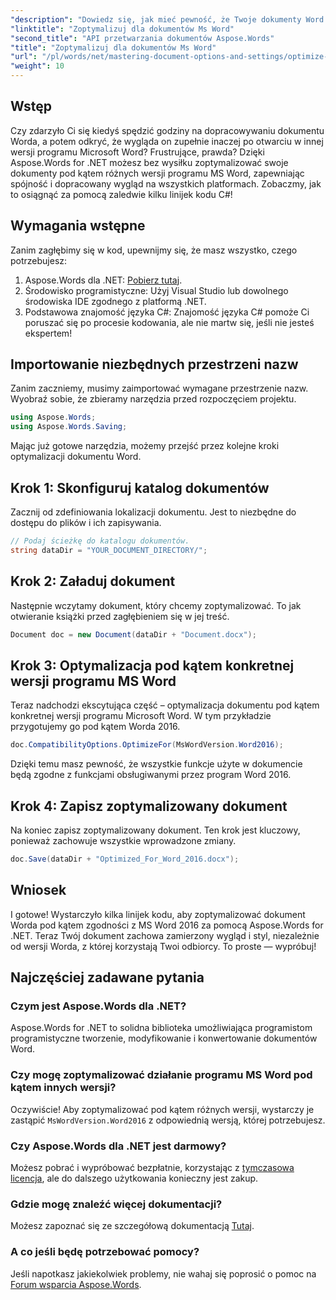 ```yaml
---
"description": "Dowiedz się, jak mieć pewność, że Twoje dokumenty Word zachowają formatowanie i wygląd w różnych wersjach programu Microsoft Word, korzystając z narzędzia Aspose.Words for .NET."
"linktitle": "Zoptymalizuj dla dokumentów Ms Word"
"second_title": "API przetwarzania dokumentów Aspose.Words"
"title": "Zoptymalizuj dla dokumentów Ms Word"
"url": "/pl/words/net/mastering-document-options-and-settings/optimize-for-ms-word-document/"
"weight": 10
---
```


## Wstęp

Czy zdarzyło Ci się kiedyś spędzić godziny na dopracowywaniu dokumentu Worda, a potem odkryć, że wygląda on zupełnie inaczej po otwarciu w innej wersji programu Microsoft Word? Frustrujące, prawda? Dzięki Aspose.Words for .NET możesz bez wysiłku zoptymalizować swoje dokumenty pod kątem różnych wersji programu MS Word, zapewniając spójność i dopracowany wygląd na wszystkich platformach. Zobaczmy, jak to osiągnąć za pomocą zaledwie kilku linijek kodu C#!

## Wymagania wstępne

Zanim zagłębimy się w kod, upewnijmy się, że masz wszystko, czego potrzebujesz:

1. Aspose.Words dla .NET: [Pobierz tutaj](https://releases.aspose.com/words/net/).
2. Środowisko programistyczne: Użyj Visual Studio lub dowolnego środowiska IDE zgodnego z platformą .NET.
3. Podstawowa znajomość języka C#: Znajomość języka C# pomoże Ci poruszać się po procesie kodowania, ale nie martw się, jeśli nie jesteś ekspertem!

## Importowanie niezbędnych przestrzeni nazw

Zanim zaczniemy, musimy zaimportować wymagane przestrzenie nazw. Wyobraź sobie, że zbieramy narzędzia przed rozpoczęciem projektu.

```csharp
using Aspose.Words;
using Aspose.Words.Saving;
```

Mając już gotowe narzędzia, możemy przejść przez kolejne kroki optymalizacji dokumentu Word.

## Krok 1: Skonfiguruj katalog dokumentów

Zacznij od zdefiniowania lokalizacji dokumentu. Jest to niezbędne do dostępu do plików i ich zapisywania.

```csharp
// Podaj ścieżkę do katalogu dokumentów.
string dataDir = "YOUR_DOCUMENT_DIRECTORY/";
```

## Krok 2: Załaduj dokument

Następnie wczytamy dokument, który chcemy zoptymalizować. To jak otwieranie książki przed zagłębieniem się w jej treść.

```csharp
Document doc = new Document(dataDir + "Document.docx");
```

## Krok 3: Optymalizacja pod kątem konkretnej wersji programu MS Word

Teraz nadchodzi ekscytująca część – optymalizacja dokumentu pod kątem konkretnej wersji programu Microsoft Word. W tym przykładzie przygotujemy go pod kątem Worda 2016.

```csharp
doc.CompatibilityOptions.OptimizeFor(MsWordVersion.Word2016);
```

Dzięki temu masz pewność, że wszystkie funkcje użyte w dokumencie będą zgodne z funkcjami obsługiwanymi przez program Word 2016.

## Krok 4: Zapisz zoptymalizowany dokument

Na koniec zapisz zoptymalizowany dokument. Ten krok jest kluczowy, ponieważ zachowuje wszystkie wprowadzone zmiany.

```csharp
doc.Save(dataDir + "Optimized_For_Word_2016.docx");
```

## Wniosek

I gotowe! Wystarczyło kilka linijek kodu, aby zoptymalizować dokument Worda pod kątem zgodności z MS Word 2016 za pomocą Aspose.Words for .NET. Teraz Twój dokument zachowa zamierzony wygląd i styl, niezależnie od wersji Worda, z której korzystają Twoi odbiorcy. To proste — wypróbuj!

## Najczęściej zadawane pytania

### Czym jest Aspose.Words dla .NET?
Aspose.Words for .NET to solidna biblioteka umożliwiająca programistom programistyczne tworzenie, modyfikowanie i konwertowanie dokumentów Word.

### Czy mogę zoptymalizować działanie programu MS Word pod kątem innych wersji?
Oczywiście! Aby zoptymalizować pod kątem różnych wersji, wystarczy je zastąpić `MsWordVersion.Word2016` z odpowiednią wersją, której potrzebujesz.

### Czy Aspose.Words dla .NET jest darmowy?
Możesz pobrać i wypróbować bezpłatnie, korzystając z [tymczasowa licencja](https://purchase.aspose.com/temporary-license/), ale do dalszego użytkowania konieczny jest zakup.

### Gdzie mogę znaleźć więcej dokumentacji?
Możesz zapoznać się ze szczegółową dokumentacją [Tutaj](https://reference.aspose.com/words/net/).

### A co jeśli będę potrzebować pomocy?
Jeśli napotkasz jakiekolwiek problemy, nie wahaj się poprosić o pomoc na [Forum wsparcia Aspose.Words](https://forum.aspose.com/c/words/8).